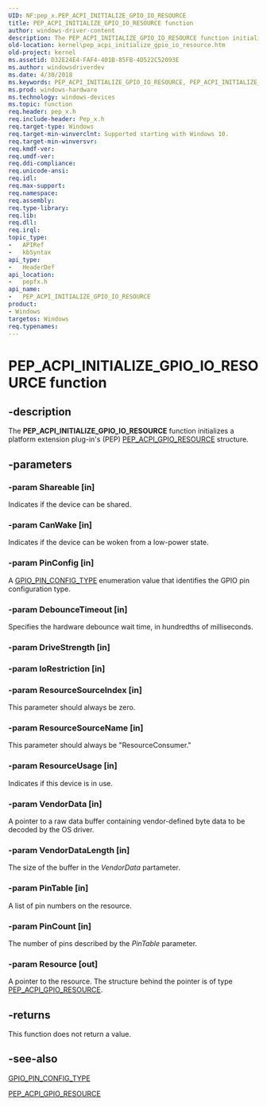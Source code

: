 ```yaml
---
UID: NF:pep_x.PEP_ACPI_INITIALIZE_GPIO_IO_RESOURCE
title: PEP_ACPI_INITIALIZE_GPIO_IO_RESOURCE function
author: windows-driver-content
description: The PEP_ACPI_INITIALIZE_GPIO_IO_RESOURCE function initializes a platform extension plug-in's (PEP) PEP_ACPI_GPIO_RESOURCE structure.
old-location: kernel\pep_acpi_initialize_gpio_io_resource.htm
old-project: kernel
ms.assetid: D32E24E4-FAF4-401B-85FB-4D522C52093E
ms.author: windowsdriverdev
ms.date: 4/30/2018
ms.keywords: PEP_ACPI_INITIALIZE_GPIO_IO_RESOURCE, PEP_ACPI_INITIALIZE_GPIO_IO_RESOURCE function [Kernel-Mode Driver Architecture], kernel.pep_acpi_initialize_gpio_io_resource, pepfx/PEP_ACPI_INITIALIZE_GPIO_IO_RESOURCE
ms.prod: windows-hardware
ms.technology: windows-devices
ms.topic: function
req.header: pep_x.h
req.include-header: Pep_x.h
req.target-type: Windows
req.target-min-winverclnt: Supported starting with Windows 10.
req.target-min-winversvr: 
req.kmdf-ver: 
req.umdf-ver: 
req.ddi-compliance: 
req.unicode-ansi: 
req.idl: 
req.max-support: 
req.namespace: 
req.assembly: 
req.type-library: 
req.lib: 
req.dll: 
req.irql: 
topic_type:
-	APIRef
-	kbSyntax
api_type:
-	HeaderDef
api_location:
-	pepfx.h
api_name:
-	PEP_ACPI_INITIALIZE_GPIO_IO_RESOURCE
product:
- Windows
targetos: Windows
req.typenames: 
---
```


# PEP_ACPI_INITIALIZE_GPIO_IO_RESOURCE function


## -description


The <b>PEP_ACPI_INITIALIZE_GPIO_IO_RESOURCE</b> function initializes a platform extension plug-in's (PEP) <a href="https://msdn.microsoft.com/library/windows/hardware/mt186671">PEP_ACPI_GPIO_RESOURCE</a> structure.


## -parameters




### -param Shareable [in]

Indicates if the device can be shared.


### -param CanWake [in]

Indicates if the device can be woken from a low-power state.


### -param PinConfig [in]

A <a href="https://msdn.microsoft.com/library/windows/hardware/mt186634">GPIO_PIN_CONFIG_TYPE</a> enumeration value that identifies the GPIO pin configuration type.


### -param DebounceTimeout [in]

Specifies the hardware debounce wait time, in hundredths of milliseconds.


### -param DriveStrength [in]


### -param IoRestriction [in]


### -param ResourceSourceIndex [in]

This parameter should always be zero.


### -param ResourceSourceName [in]

This parameter should always be "ResourceConsumer."


### -param ResourceUsage [in]

Indicates if this device is in use.


### -param VendorData [in]

A pointer to a raw data buffer containing vendor-defined byte data to be decoded by the OS driver. 


### -param VendorDataLength [in]

The size of the buffer in the <i>VendorData</i> partameter.


### -param PinTable [in]

A list of pin numbers on the resource. 


### -param PinCount [in]

The number of pins described by the <i>PinTable</i> parameter.


### -param Resource [out]

A pointer to the resource. The structure behind the pointer is of type <a href="https://msdn.microsoft.com/library/windows/hardware/mt186671">PEP_ACPI_GPIO_RESOURCE</a>.


## -returns



This function does not return a value.




## -see-also




<a href="https://msdn.microsoft.com/library/windows/hardware/mt186634">GPIO_PIN_CONFIG_TYPE</a>



<a href="https://msdn.microsoft.com/library/windows/hardware/mt186671">PEP_ACPI_GPIO_RESOURCE</a>
 

 

